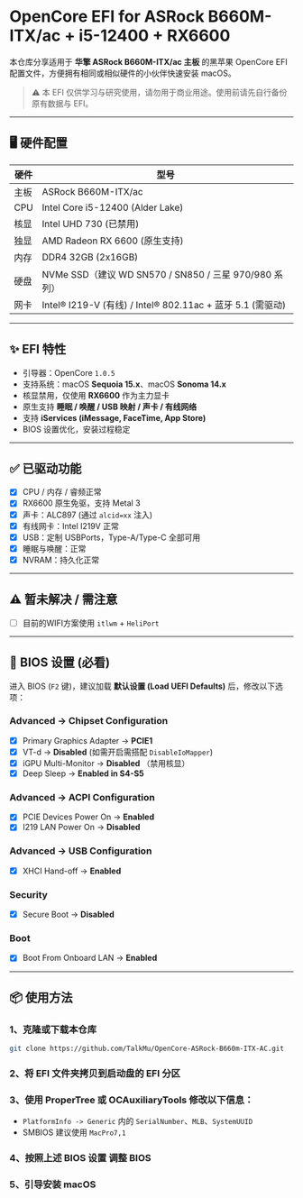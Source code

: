 # OpenCore EFI for ASRock B660M-ITX/ac + i5-12400 + RX6600

本仓库分享适用于 **华擎 ASRock B660M-ITX/ac 主板** 的黑苹果 OpenCore EFI 配置文件，方便拥有相同或相似硬件的小伙伴快速安装 macOS。

> ⚠️ 本 EFI 仅供学习与研究使用，请勿用于商业用途。使用前请先自行备份原有数据与 EFI。

---

## 🖥️ 硬件配置

| 硬件 | 型号 |
|------|------|
| 主板 | ASRock B660M-ITX/ac |
| CPU  | Intel Core i5-12400 (Alder Lake) |
| 核显 | Intel UHD 730 (已禁用) |
| 独显 | AMD Radeon RX 6600 (原生支持) |
| 内存 | DDR4 32GB (2x16GB) |
| 硬盘 | NVMe SSD（建议 WD SN570 / SN850 / 三星 970/980 系列）|
| 网卡 | Intel® I219-V (有线) / Intel® 802.11ac + 蓝牙 5.1 (需驱动) |

---

## ✨ EFI 特性

- 引导器：OpenCore `1.0.5`
- 支持系统：macOS **Sequoia 15.x**、macOS **Sonoma 14.x**
- 核显禁用，仅使用 **RX6600** 作为主力显卡
- 原生支持 **睡眠 / 唤醒 / USB 映射 / 声卡 / 有线网络**
- 支持 **iServices (iMessage, FaceTime, App Store)**
- BIOS 设置优化，安装过程稳定

---

## ✅ 已驱动功能

- [x] CPU / 内存 / 睿频正常
- [x] RX6600 原生免驱，支持 Metal 3
- [x] 声卡：ALC897 (通过 `alcid=xx` 注入)
- [x] 有线网卡：Intel I219V 正常
- [x] USB：定制 USBPorts，Type-A/Type-C 全部可用
- [x] 睡眠与唤醒：正常
- [x] NVRAM：持久化正常

---

## ⚠️ 暂未解决 / 需注意
- [ ] 目前的WIFI方案使用 `itlwm` + `HeliPort`

---

## 🔧 BIOS 设置 (必看)

进入 BIOS (`F2` 键)，建议加载 **默认设置 (Load UEFI Defaults)** 后，修改以下选项：

### Advanced → Chipset Configuration
- [x] Primary Graphics Adapter → **PCIE1**
- [x] VT-d → **Disabled** (如需开启需搭配 `DisableIoMapper`)
- [x] iGPU Multi-Monitor → **Disabled** （禁用核显）
- [x] Deep Sleep → **Enabled in S4-S5**

### Advanced → ACPI Configuration
- [x] PCIE Devices Power On → **Enabled**
- [x] I219 LAN Power On → **Disabled**

### Advanced → USB Configuration
- [x] XHCI Hand-off → **Enabled**

### Security
- [x] Secure Boot → **Disabled**

### Boot
- [x] Boot From Onboard LAN → **Enabled**

---

## 📦 使用方法

### 1、克隆或下载本仓库
```bash
git clone https://github.com/TalkMu/OpenCore-ASRock-B660m-ITX-AC.git
```

### 2、将 **EFI** 文件夹拷贝到启动盘的 **EFI** 分区

### 3、使用 **ProperTree** 或 **OCAuxiliaryTools** 修改以下信息：
- `PlatformInfo -> Generic` 内的 `SerialNumber`、`MLB`、`SystemUUID`
- SMBIOS 建议使用 `MacPro7,1`

### 4、按照上述 **BIOS 设置** 调整 **BIOS**

### 5、引导安装 **macOS**